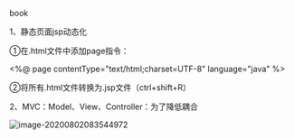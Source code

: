 book

1、静态页面jsp动态化

①在.html文件中添加page指令：

<%@ page contentType="text/html;charset=UTF-8" language="java" %>

②将所有.html文件转换为.jsp文件（ctrl+shift+R）

2、MVC：Model、View、Controller：为了降低耦合

![image-20200802083544972](C:\Users\11437\AppData\Roaming\Typora\typora-user-images\image-20200802083544972.png)

